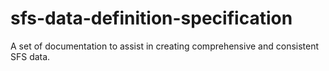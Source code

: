 # sfs-data-definition-specification
A set of documentation to assist in creating comprehensive and consistent SFS data.

